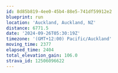 ```yaml
---
id: 8d85b819-4ee0-45b4-88e5-741df59912e2
blueprint: run
location: 'Auckland, Auckland, NZ'
distance: 6771.5
date: '2024-09-26T05:30:19Z'
timezone: '(GMT+12:00) Pacific/Auckland'
moving_time: 2377
elapsed_time: 2404
total_elevation_gain: 106.0
strava_id: 12506096622
---
```

